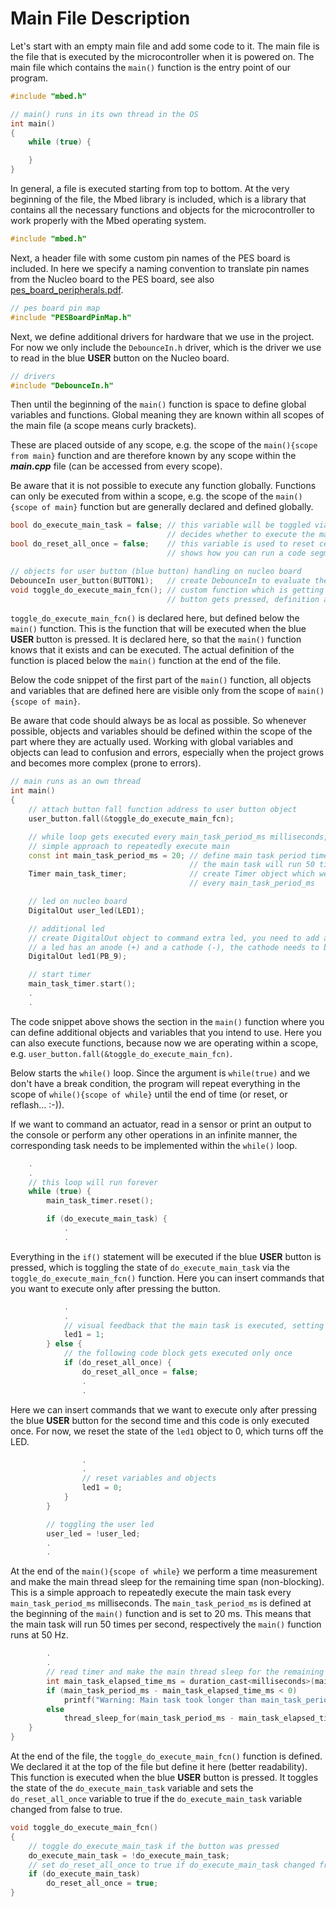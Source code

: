 # Main File Description

Let's start with an empty main file and add some code to it. The main file is the file that is executed by the microcontroller when it is powered on. The main file which contains the ``main()`` function is the entry point of our program.

```cpp
#include "mbed.h"

// main() runs in its own thread in the OS
int main()
{
    while (true) {

    }
}
```

In general, a file is executed starting from top to bottom. At the very beginning of the file, the Mbed library is included, which is a library that contains all the necessary functions and objects for the microcontroller to work properly with the Mbed operating system.

```cpp
#include "mbed.h"
```

Next, a header file with some custom pin names of the PES board is included. In here we specify a naming convention to translate pin names from the Nucleo board to the PES board, see also [pes_board_peripherals.pdf](docs/datasheets/pes_board_peripherals.pdf).

```cpp
// pes board pin map
#include "PESBoardPinMap.h"
```

Next, we define additional drivers for hardware that we use in the project. For now we only include the ``DebounceIn.h`` driver, which is the driver we use to read in the blue **USER** button on the Nucleo board.

```cpp
// drivers
#include "DebounceIn.h"
```

Then until the beginning of the ``main()`` function is space to define global variables and functions. Global meaning they are known within all scopes of the main file (a scope means curly brackets).

These are placed outside of any scope, e.g. the scope of the ``main(){scope from main}`` function and are therefore known by any scope within the ***main.cpp*** file (can be accessed from every scope).

Be aware that it is not possible to execute any function globally. Functions can only be executed from within a scope, e.g. the scope of the ``main(){scope of main}`` function but are generally declared and defined globally.

```cpp
bool do_execute_main_task = false; // this variable will be toggled via the user button (blue button) and
                                   // decides whether to execute the main task or not
bool do_reset_all_once = false;    // this variable is used to reset certain variables and objects and
                                   // shows how you can run a code segment only once

// objects for user button (blue button) handling on nucleo board
DebounceIn user_button(BUTTON1);   // create DebounceIn to evaluate the user button
void toggle_do_execute_main_fcn(); // custom function which is getting executed when user
                                   // button gets pressed, definition at the end
```

``toggle_do_execute_main_fcn()`` is declared here, but defined below the ``main()`` function. This is the function that will be executed when the blue **USER** button is pressed. It is declared here, so that the ``main()`` function knows that it exists and can be executed. The actual definition of the function is placed below the ``main()`` function at the end of the file.

Below the code snippet of the first part of the ``main()`` function, all objects and variables that are defined here are visible only from the scope of ``main(){scope of main}``.

Be aware that code should always be as local as possible. So whenever possible, objects and variables should be defined within the scope of the part where they are actually used. Working with global variables and objects can lead to confusion and errors, especially when the project grows and becomes more complex (prone to errors).

```cpp
// main runs as an own thread
int main()
{
    // attach button fall function address to user button object
    user_button.fall(&toggle_do_execute_main_fcn);

    // while loop gets executed every main_task_period_ms milliseconds, this is a
    // simple approach to repeatedly execute main
    const int main_task_period_ms = 20; // define main task period time in ms e.g. 20 ms, therefore
                                        // the main task will run 50 times per second
    Timer main_task_timer;              // create Timer object which we use to run the main task
                                        // every main_task_period_ms

    // led on nucleo board
    DigitalOut user_led(LED1);

    // additional led
    // create DigitalOut object to command extra led, you need to add an additional resistor, e.g. 220...500 Ohm
    // a led has an anode (+) and a cathode (-), the cathode needs to be connected to ground via the resistor
    DigitalOut led1(PB_9);

    // start timer
    main_task_timer.start();
    .
    .
```

The code snippet above shows the section in the ``main()`` function where you can define additional objects and variables that you intend to use. Here you can also execute functions, because now we are operating within a scope, e.g. ``user_button.fall(&toggle_do_execute_main_fcn)``.

Below starts the ``while()`` loop. Since the argument is ``while(true)`` and we don't have a break condition, the program will repeat everything in the scope of ``while(){scope of while}`` until the end of time (or reset, or reflash... :-)).

If we want to command an actuator, read in a sensor or print an output to the console or perform any other operations in an infinite manner, the corresponding task needs to be implemented within the ``while()`` loop.


```cpp
    .
    .
    // this loop will run forever
    while (true) {
        main_task_timer.reset();

        if (do_execute_main_task) {
            .
            .
```

Everything in the ``if()`` statement will be executed if the blue **USER** button is pressed, which is toggling the state of ``do_execute_main_task`` via the ``toggle_do_execute_main_fcn()`` function. Here you can insert commands that you want to execute only after pressing the button.

```cpp
            .
            .
            // visual feedback that the main task is executed, setting this once would actually be enough
            led1 = 1;
        } else {
            // the following code block gets executed only once
            if (do_reset_all_once) {
                do_reset_all_once = false;
                .
                .
```

Here we can insert commands that we want to execute only after pressing the blue **USER** button for the second time and this code is only executed once. For now, we reset the state of the ``led1`` object to 0, which turns off the LED.

```cpp
                .
                .
                // reset variables and objects
                led1 = 0;
            }
        }

        // toggling the user led
        user_led = !user_led;
        .
        .
```

At the end of the ``main(){scope of while}`` we perform a time measurement and make the main thread sleep for the remaining time span (non-blocking). This is a simple approach to repeatedly execute the main task every ``main_task_period_ms`` milliseconds. The ``main_task_period_ms`` is defined at the beginning of the ``main()`` function and is set to 20 ms. This means that the main task will run 50 times per second, respectively the ``main()`` function runs at 50 Hz.

```cpp
        .
        .
        // read timer and make the main thread sleep for the remaining time span (non blocking)
        int main_task_elapsed_time_ms = duration_cast<milliseconds>(main_task_timer.elapsed_time()).count();
        if (main_task_period_ms - main_task_elapsed_time_ms < 0)
            printf("Warning: Main task took longer than main_task_period_ms\n");
        else
            thread_sleep_for(main_task_period_ms - main_task_elapsed_time_ms);
    }
}
```

At the end of the file, the ``toggle_do_execute_main_fcn()`` function is defined. We declared it at the top of the file but define it here (better readability). This function is executed when the blue **USER** button is pressed. It toggles the state of the ``do_execute_main_task`` variable and sets the ``do_reset_all_once`` variable to true if the ``do_execute_main_task`` variable changed from false to true.

```cpp
void toggle_do_execute_main_fcn()
{
    // toggle do_execute_main_task if the button was pressed
    do_execute_main_task = !do_execute_main_task;
    // set do_reset_all_once to true if do_execute_main_task changed from false to true
    if (do_execute_main_task)
        do_reset_all_once = true;
}
```
